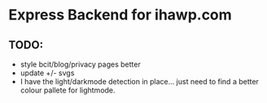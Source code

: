 # Express Backend for ihawp.com

## TODO:
+ style bcit/blog/privacy pages better
+ update +/- svgs
+ I have the light/darkmode detection in place... just need to find a better colour pallete for lightmode.